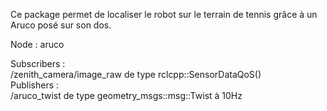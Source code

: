 Ce package permet de localiser le robot sur le terrain de tennis grâce à un Aruco posé sur son dos.

Node : aruco    
      
Subscribers :     
       /zenith_camera/image_raw de type rclcpp::SensorDataQoS()      
Publishers :        
       /aruco_twist de type geometry_msgs::msg::Twist à 10Hz      
